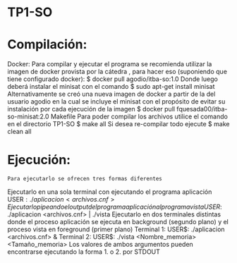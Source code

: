 # TP1-SO
# Compilación:
Docker:
Para compilar y ejecutar el programa se recomienda utilizar la imagen de docker provista por la cátedra , para hacer eso (suponiendo que tiene configurado docker):
	$ docker pull agodio/itba-so:1.0
Donde luego deberá instalar el minisat con el comando 
	$ sudo apt-get install minisat
Alternativamente se creó una nueva imagen de docker a partir de la del usuario agodio en la cual se incluye el minisat con el propósito de evitar su instalación por cada ejecución de la imagen
	$ docker pull fquesada00/itba-so-minisat:2.0
Makefile
	Para poder compilar los archivos utilice el comando en el directorio TP1-SO
	$ make all
	Si desea re-compilar todo ejecute
	$ make clean all
# Ejecución:
	Para ejecutarlo se ofrecen tres formas diferentes
Ejecutarlo en una sola terminal con ejecutando el programa aplicación		USER$: ./aplicacion <archivos.cnf>
Ejecutarlo pipeando el output del programa aplicación al programa vista		USER$: ./aplicacion <archivos.cnf> | ./vista
Ejecutarlo en dos terminales distintas donde el proceso aplicación se ejecuta en background (segundo plano) y el proceso vista en foreground (primer plano)
Terminal 1: USER$: ./aplicacion <archivos.cnf> &
Terminal 2: USER$: ./vista <Nombre_memoria>  <Tamaño_memoria>
     	Los valores de ambos argumentos pueden encontrarse ejecutando la 		forma 1. o 2. por STDOUT
